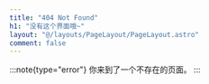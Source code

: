 ```yaml
---
title: "404 Not Found"
h1: "没有这个界面哦~"
layout: "@/layouts/PageLayout/PageLayout.astro"
comment: false
---
```


:::note{type="error"}
你来到了一个不存在的页面。
:::